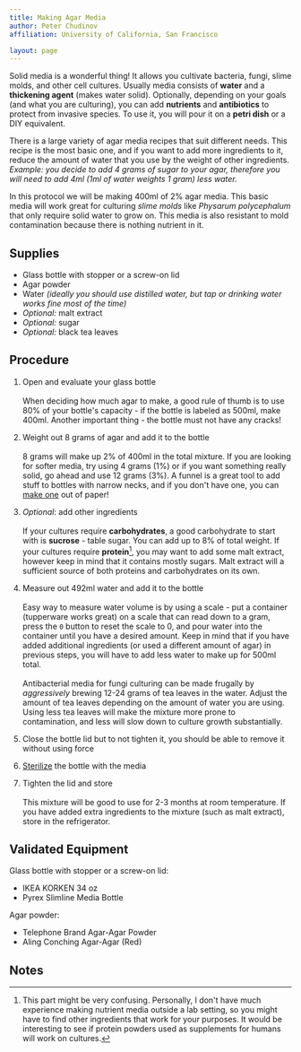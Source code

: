 ```yaml
---
title: Making Agar Media
author: Peter Chudinov
affiliation: University of California, San Francisco

layout: page
---
```


Solid media is a wonderful thing! It allows you cultivate bacteria, fungi, slime molds, and other cell cultures. Usually media consists of **water** and a **thickening agent** (makes water solid). Optionally, depending on your goals (and what you are culturing), you can add **nutrients** and **antibiotics** to protect from invasive species. To use it, you will pour it on a **petri dish** or a DIY equivalent.

There is a large variety of agar media recipes that suit different needs. This recipe is the most basic one, and if you want to add more ingredients to it, reduce the amount of water that you use by the weight of other ingredients. *Example: you decide to add 4 grams of sugar to your agar, therefore you will need to add 4ml (1ml of water weights 1 gram) less water.*

In this protocol we will be making 400ml of 2% agar media. This basic media will work great for culturing *slime molds* like *Physarum polycephalum* that only require solid water to grow on. This media is also resistant to mold contamination because there is nothing nutrient in it.

## Supplies

- Glass bottle with stopper or a screw-on lid
- Agar powder
- Water *(ideally you should use distilled water, but tap or drinking water works fine most of the time)*
- *Optional:* malt extract
- *Optional:* sugar
- *Optional:* black tea leaves

## Procedure

1. Open and evaluate your glass bottle\
\
When deciding how much agar to make, a good rule of thumb is to use 80% of your bottle's capacity - if the bottle is labeled as 500ml, make 400ml. Another important thing - the bottle must not have any cracks! 

2. Weight out 8 grams of agar and add it to the bottle\
\
8 grams will make up 2% of 400ml in the total mixture. If you are looking for softer media, try using 4 grams (1%) or if you want something really solid, go ahead and use 12 grams (3%). A funnel is a great tool to add stuff to bottles with narrow necks, and if you don't have one, you can [make one](https://frogprincepaperie.com/giant-ombre-paper-cone-christmas-trees/) out of paper!

3. *Optional*: add other ingredients\
\
If your cultures require **carbohydrates**, a good carbohydrate to start with is **sucrose** - table sugar. You can add up to 8% of total weight. If your cultures require **protein**[^protein], you may want to add some malt extract, however keep in mind that it contains mostly sugars. Malt extract will a sufficient source of both proteins and carbohydrates on its own.

4. Measure out 492ml water and add it to the bottle\
\
Easy way to measure water volume is by using a scale - put a container (tupperware works great) on a scale that can read down to a gram, press the `0` button to reset the scale to 0, and pour water into the container until you have a desired amount. Keep in mind that if you have added additional ingredients (or used a different amount of agar) in previous steps, you will have to add less water to make up for 500ml total.\
\
Antibacterial media for fungi culturing can be made frugally by *aggressively* brewing 12-24 grams of tea leaves in the water. Adjust the amount of tea leaves depending on the amount of water you are using. Using less tea leaves will make the mixture more prone to contamination, and less will slow down to culture growth substantially.

5. Close the bottle lid but to not tighten it, you should be able to remove it without using force

6. [Sterilize](https://frugal-biolab.github.io/protocols/sterilization.html) the bottle with the media

7. Tighten the lid and store\
\
This mixture will be good to use for 2-3 months at room temperature. If you have added extra ingredients to the mixture (such as malt extract), store in the refrigerator.

## Validated Equipment

Glass bottle with stopper or a screw-on lid:

- IKEA KORKEN 34 oz
- Pyrex Slimline Media Bottle

Agar powder:

- Telephone Brand Agar-Agar Powder
- Aling Conching Agar-Agar (Red)

## Notes

[^protein]: This part might be very confusing. Personally, I don't have much experience making nutrient media outside a lab setting, so you might have to find other ingredients that work for your purposes. It would be interesting to see if protein powders used as supplements for humans will work on cultures.